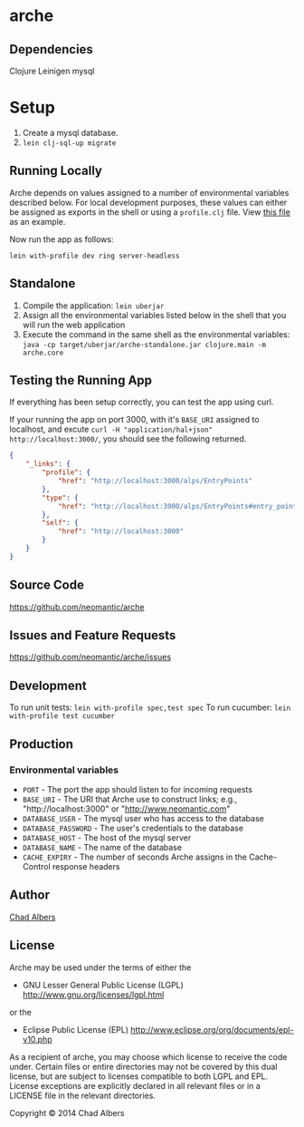 # arche


## Dependencies
Clojure
Leinigen
mysql

# Setup

1. Create a mysql database.
2. `lein clj-sql-up migrate`

## Running Locally
Arche depends on values assigned to a number of environmental
variables described below. For local development purposes, these
values can either be assigned as exports in the shell or using a
`profile.clj` file.  View [this file](example-profile.clj) as an
example.

Now run the app as follows:

`lein with-profile dev ring server-headless`

## Standalone

1. Compile the application: `lein uberjar`
2. Assign all the environmental variables listed below in the shell
that you will run the web application
3. Execute the command in the same shell as the environmental
variables: `java -cp target/uberjar/arche-standalone.jar clojure.main
-m arche.core`

## Testing the Running App

If everything has been setup correctly, you can test the app using
curl.

If your running the app on port 3000, with it's `BASE_URI` assigned to
localhost, and excute `curl -H "application/hal+json"
http://localhost:3000/`, you should see the following returned.

``` json
{
    "_links": {
        "profile": {
            "href": "http://localhost:3000/alps/EntryPoints"
        },
        "type": {
            "href": "http://localhost:3000/alps/EntryPoints#entry_points"
        },
        "self": {
            "href": "http://localhost:3000"
        }
    }
}
```

## Source Code

https://github.com/neomantic/arche

## Issues and Feature Requests

https://github.com/neomantic/arche/issues

## Development
To run unit tests: `lein with-profile spec,test spec`
To run cucumber: `lein with-profile test cucumber`

## Production
### Environmental variables

* `PORT` - The port the app should listen to for incoming requests
* `BASE_URI` - The URI that Arche use to construct links; e.g.,
   "http://localhost:3000" or "http://www.neomantic.com"
* `DATABASE_USER` - The mysql user who has access to the database
* `DATABASE_PASSWORD` - The user's credentials to the database
* `DATABASE_HOST` - The host of the mysql server
* `DATABASE_NAME` - The name of the database
* `CACHE_EXPIRY` - The number of seconds Arche assigns in the
  Cache-Control response headers

## Author

[Chad Albers](mailto:calbers@neomantic.com)

## License

Arche may be used under the terms of either the

  * GNU Lesser General Public License (LGPL)
    http://www.gnu.org/licenses/lgpl.html

or the

  * Eclipse Public License (EPL)
    http://www.eclipse.org/org/documents/epl-v10.php

As a recipient of arche, you may choose which license to receive the code
under. Certain files or entire directories may not be covered by this
dual license, but are subject to licenses compatible to both LGPL and EPL.
License exceptions are explicitly declared in all relevant files or in a
LICENSE file in the relevant directories.

Copyright © 2014 Chad Albers
